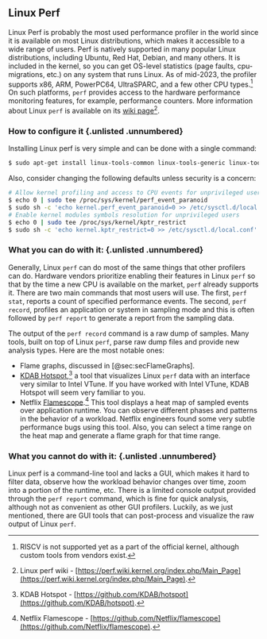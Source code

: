 ## Linux Perf

Linux Perf is probably the most used performance profiler in the world since it is available on most Linux distributions, which makes it accessible to a wide range of users. Perf is natively supported in many popular Linux distributions, including Ubuntu, Red Hat, Debian, and many others. It is included in the kernel, so you can get OS-level statistics (page faults, cpu-migrations, etc.) on any system that runs Linux. As of mid-2023, the profiler supports x86, ARM, PowerPC64, UltraSPARC, and a few other CPU types.[^2] On such platforms, `perf` provides access to the hardware performance monitoring features, for example, performance counters. More information about Linux `perf` is available on its [wiki page](https://perf.wiki.kernel.org/index.php/Main_Page)[^1].

### How to configure it {.unlisted .unnumbered}

Installing Linux perf is very simple and can be done with a single command:

```bash
$ sudo apt-get install linux-tools-common linux-tools-generic linux-tools-`uname -r`
```

Also, consider changing the following defaults unless security is a concern:

```bash
# Allow kernel profiling and access to CPU events for unprivileged users
$ echo 0 | sudo tee /proc/sys/kernel/perf_event_paranoid
$ sudo sh -c 'echo kernel.perf_event_paranoid=0 >> /etc/sysctl.d/local.conf'
# Enable kernel modules symbols resolution for unprivileged users
$ echo 0 | sudo tee /proc/sys/kernel/kptr_restrict
$ sudo sh -c 'echo kernel.kptr_restrict=0 >> /etc/sysctl.d/local.conf'
```

### What you can do with it: {.unlisted .unnumbered}

Generally, Linux `perf` can do most of the same things that other profilers can do. Hardware vendors prioritize enabling their features in Linux `perf` so that by the time a new CPU is available on the market, `perf` already supports it. There are two main commands that most users will use. The first, `perf stat`, reports a count of specified performance events. The second, `perf record`, profiles an application or system in sampling mode and this is often followed by `perf report` to generate a report from the sampling data.

The output of the `perf record` command is a raw dump of samples. Many tools, built on top of Linux `perf`, parse raw dump files and provide new analysis types. Here are the most notable ones:

- Flame graphs, discussed in [@sec:secFlameGraphs].
- [KDAB Hotspot](https://github.com/KDAB/hotspot),[^3] a tool that visualizes Linux `perf` data with an interface very similar to Intel VTune. If you have worked with Intel VTune, KDAB Hotspot will seem very familiar to you.
- Netflix [Flamescope](https://github.com/Netflix/flamescope).[^4] This tool displays a heat map of sampled events over application runtime. You can observe different phases and patterns in the behavior of a workload. Netflix engineers found some very subtle performance bugs using this tool. Also, you can select a time range on the heat map and generate a flame graph for that time range.

### What you cannot do with it: {.unlisted .unnumbered}

Linux perf is a command-line tool and lacks a GUI, which makes it hard to filter data, observe how the workload behavior changes over time, zoom into a portion of the runtime, etc. There is a limited console output provided through the `perf report` command, which is fine for quick analysis, although not as convenient as other GUI profilers. Luckily, as we just mentioned, there are GUI tools that can post-process and visualize the raw output of Linux `perf`.

[^1]: Linux perf wiki - [https://perf.wiki.kernel.org/index.php/Main_Page](https://perf.wiki.kernel.org/index.php/Main_Page).
[^2]: RISCV is not supported yet as a part of the official kernel, although custom tools from vendors exist.
[^3]: KDAB Hotspot - [https://github.com/KDAB/hotspot](https://github.com/KDAB/hotspot).
[^4]: Netflix Flamescope - [https://github.com/Netflix/flamescope](https://github.com/Netflix/flamescope).
